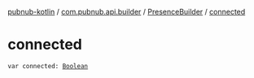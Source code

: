 [pubnub-kotlin](../../index.md) / [com.pubnub.api.builder](../index.md) / [PresenceBuilder](index.md) / [connected](./connected.md)

# connected

`var connected: `[`Boolean`](https://kotlinlang.org/api/latest/jvm/stdlib/kotlin/-boolean/index.html)